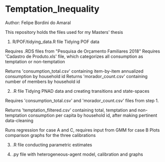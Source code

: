 
# Temptation_Inequality

<!-- badges: start -->
<!-- badges: end -->

Author: Felipe Bordini do Amaral

This repository holds the files used for my Masters' thesis

1. R/POF/tidying_data.R file Tidying POF data

  Requires .RDS files from "Pesquisa de Orçamento Familiares 2018"
  Requires 'Cadastro de Produto.xls' file, which categorizes all consumption as temptation or non-temptation
  
  Returns 'consumption_total.csv' containing item-by-item annualized consumption by household id
  Returns 'morador_count.csv' containing number of members by household id

2. .R file Tidying PNAD data and creating transitions and state-spaces

  Requires 'consumption_total.csv' and 'morador_count.csv' files from step 1.
  
  Returns 'temptation_filtered.csv' containing total, temptation and non-temptation consumption per capita by household id, after making pertinent data-cleaning
  
  Runs regression for case A and C, requires input from GMM for case B
  Plots comparison graphs for the three calibrations

3. .R file conducting parametric estimates


4. .py file with heterogeneous-agent model, calibration and graphs
